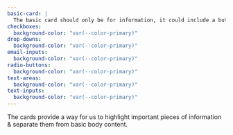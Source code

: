 ```yaml
---
basic-card: |
  The basic card should only be for information, it could include a button, but is never a link itself.
checkboxes:
  background-color: "var(--color-primary)"
drop-downs:
  background-color: "var(--color-primary)"
email-inputs:
  background-color: "var(--color-primary)"
radio-buttons:
  background-color: "var(--color-primary)"
text-areas:
  background-color: "var(--color-primary)"
text-inputs:
  background-color: "var(--color-primary)"
---
```


The cards provide a way for us to highlight important pieces of information & separate them from basic body content.
